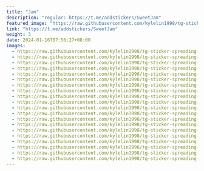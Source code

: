 ```yaml
---
title: "Jam"
description: "regular: https://t.me/addstickers/SweetJam"
featured_image: "https://raw.githubusercontent.com/kylelin1998/tg-sticker-spreading-worldwide-images/main/img/0087d3dd-fbf7-42e7-bc5b-1297f652b3d5.jpg"
link: "https://t.me/addstickers/SweetJam"
weight: 3
date: 2024-01-16T07:56:27+08:00
images:
  - https://raw.githubusercontent.com/kylelin1998/tg-sticker-spreading-worldwide-images/main/img/0087d3dd-fbf7-42e7-bc5b-1297f652b3d5.jpg
  - https://raw.githubusercontent.com/kylelin1998/tg-sticker-spreading-worldwide-images/main/img/151b1acb-6e01-401f-a6f4-8278a448d01d.jpg
  - https://raw.githubusercontent.com/kylelin1998/tg-sticker-spreading-worldwide-images/main/img/1e5bb656-0c83-43c9-bc87-5b551dd166d0.jpg
  - https://raw.githubusercontent.com/kylelin1998/tg-sticker-spreading-worldwide-images/main/img/8078c9e6-4ca3-4523-b563-ba4beea84857.jpg
  - https://raw.githubusercontent.com/kylelin1998/tg-sticker-spreading-worldwide-images/main/img/bdea8cec-f6c4-41ce-980a-7356c31c01b3.jpg
  - https://raw.githubusercontent.com/kylelin1998/tg-sticker-spreading-worldwide-images/main/img/ddcfc3b0-9ae8-45aa-89e3-4b7d5c1900ed.jpg
  - https://raw.githubusercontent.com/kylelin1998/tg-sticker-spreading-worldwide-images/main/img/79bd5e85-ec0c-4344-9926-13092eb3f020.jpg
  - https://raw.githubusercontent.com/kylelin1998/tg-sticker-spreading-worldwide-images/main/img/d719d647-2f71-4e26-8826-25cf0bbc49c6.jpg
  - https://raw.githubusercontent.com/kylelin1998/tg-sticker-spreading-worldwide-images/main/img/7b45cd21-26a3-4a5a-b7f4-a83b6bc8d695.jpg
  - https://raw.githubusercontent.com/kylelin1998/tg-sticker-spreading-worldwide-images/main/img/5c4050ef-b7a3-45cf-85fe-a1d14232c303.jpg
  - https://raw.githubusercontent.com/kylelin1998/tg-sticker-spreading-worldwide-images/main/img/b93db9d0-2c46-45f3-91a0-c44ab327d6f5.jpg
  - https://raw.githubusercontent.com/kylelin1998/tg-sticker-spreading-worldwide-images/main/img/263b2080-77cc-44ce-8e1e-80eca04c7d83.jpg
  - https://raw.githubusercontent.com/kylelin1998/tg-sticker-spreading-worldwide-images/main/img/2d05930c-e136-4aad-b4b5-c3454f1f3ebd.jpg
  - https://raw.githubusercontent.com/kylelin1998/tg-sticker-spreading-worldwide-images/main/img/6a148d94-2405-41fd-b8c5-a9c4c6ad12df.jpg
  - https://raw.githubusercontent.com/kylelin1998/tg-sticker-spreading-worldwide-images/main/img/480089f3-1b64-4f68-b252-2d6813307023.jpg
  - https://raw.githubusercontent.com/kylelin1998/tg-sticker-spreading-worldwide-images/main/img/56915cf5-ff87-4e8a-9b9c-9f4850eec7cb.jpg
  - https://raw.githubusercontent.com/kylelin1998/tg-sticker-spreading-worldwide-images/main/img/30ab8060-6ca6-49a5-b4a5-96f23e84fcd3.jpg
  - https://raw.githubusercontent.com/kylelin1998/tg-sticker-spreading-worldwide-images/main/img/86e69e7d-92cd-498e-9e4a-5dd77c89f6f9.jpg
  - https://raw.githubusercontent.com/kylelin1998/tg-sticker-spreading-worldwide-images/main/img/5364de1d-1150-4f3e-9193-c3bd92aa6df5.jpg
  - https://raw.githubusercontent.com/kylelin1998/tg-sticker-spreading-worldwide-images/main/img/db1627c1-fcfe-4661-a4df-bd82c129ba8b.jpg
---
```

